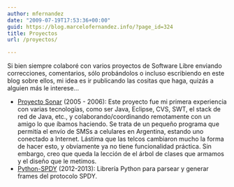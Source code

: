 ```yaml
---
author: mfernandez
date: "2009-07-19T17:53:36+00:00"
guid: https://blog.marcelofernandez.info/?page_id=324
title: Proyectos
url: /proyectos/

---
```

Si bien siempre colaboré con varios proyectos de Software Libre enviando correcciones, comentarios, sólo probándolos o incluso escribiendo en este blog sobre ellos, mi idea es ir publicando las cositas que haga, quizás a alguien más le interese...

- [Proyecto Sonar](http://smsar.sourceforge.net) (2005 - 2006): Este proyecto fue mi primera experiencia con varias tecnologías, como ser Java, Eclipse, CVS, SWT, el stack de red de Java, etc., y colaborando/coordinando remotamente con un amigo lo que íbamos haciendo. Se trata de un pequeño programa que permitía el envío de SMSs a celulares en Argentina, estando uno conectado a Internet. Lástima que las telcos cambiaron mucho la forma de hacer esto, y obviamente ya no tiene funcionalidad práctica. Sin embargo, creo que queda la lección de el árbol de clases que armamos y el diseño que le metimos.
- [Python-SPDY](https://github.com/marcelofernandez/python-spdy "Python-SPDY") (2012-2013): Librería Python para parsear y generar frames del protocolo SPDY.
